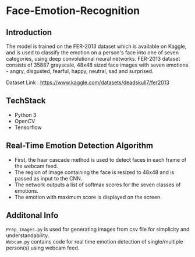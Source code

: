 # Face-Emotion-Recognition

## Introduction

The model is trained on the FER-2013 dataset which is available on Kaggle, and is used to classify the emotion on a person's face into one of seven categories, using deep convolutional neural networks.
FER-2013 dataset consists of 35887 grayscale, 48x48 sized face images with seven emotions - angry, disgusted, fearful, happy, neutral, sad and surprised.

Dataset Link : https://www.kaggle.com/datasets/deadskull7/fer2013


## TechStack
* Python 3
* OpenCV
* Tensorflow

## Real-Time Emotion Detection Algorithm
* First, the haar cascade method is used to detect faces in each frame of the webcam feed.
* The region of image containing the face is resized to 48x48 and is passed as input to the CNN.
* The network outputs a list of softmax scores for the seven classes of emotions.
* The emotion with maximum score is displayed on the screen.


## Additonal Info
`Prep_Images.py` is used for generating images from csv file for simplicity and understandability.<br />
`Webcam.py` contains code for real time emotion detection of single/multiple person(s) using webcam feed.

